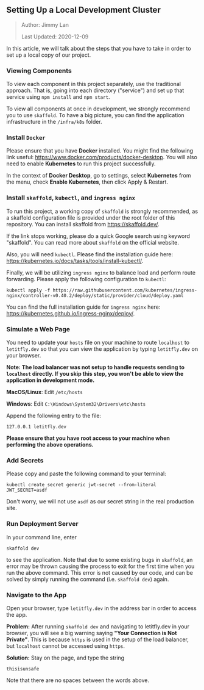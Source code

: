 ## Setting Up a Local Development Cluster

> Author: Jimmy Lan
>
> Last Updated: 2020-12-09

In this article, we will talk about the steps that you have to take in order
to set up a local copy of our project.

### Viewing Components

To view each component in this project separately, use the traditional
approach.
That is, going into each directory ("service") and set up that service
using `npm install` and `npm start`.

To view all components at once in development, we strongly recommend
you to use `skaffold`.
To have a big picture, you can find the application infrastructure in
the `/infra/k8s` folder.

### Install `Docker`

Please ensure that you have **Docker** installed.
You might find the following link useful: https://www.docker.com/products/docker-desktop.
You will also need to enable **Kubernetes** to run this project successfully.

In the context of **Docker Desktop**, go to settings, select **Kubernetes** from the menu,
check **Enable Kubernetes**, then click Apply & Restart.

### Install `skaffold`, `kubectl`, and `ingress nginx`

To run this project, a working copy of `skaffold` is strongly recommended, as a skaffold configuration file is provided under the root folder of this repository.
You can install skaffold from https://skaffold.dev/.

If the link stops working, please do a quick Google search
using keyword "skaffold".
You can read more about `skaffold` on the official website.

Also, you will need `kubectl`. Please find the installation guide here:
https://kubernetes.io/docs/tasks/tools/install-kubectl/.

Finally, we will be utilizing `ingress nginx` to balance load and perform
route forwarding. Please apply the following configuration to `kubectl`:

```
kubectl apply -f https://raw.githubusercontent.com/kubernetes/ingress-nginx/controller-v0.40.2/deploy/static/provider/cloud/deploy.yaml
```

You can find the full installation guide for `ingress nginx` here: https://kubernetes.github.io/ingress-nginx/deploy/.

### Simulate a Web Page

You need to update your `hosts` file on your machine to
route `localhost` to `letitfly.dev` so that you can view the application
by typing `letitfly.dev` on your browser.

**Note: The load balancer was not setup to handle requests sending to
`localhost` directly. If you skip this step, you won't be able to view
the application in development mode.**

**MacOS/Linux**: Edit `/etc/hosts`

**Windows**: Edit `C:\Windows\System32\Drivers\etc\hosts`

Append the following entry to the file:

```
127.0.0.1 letitfly.dev
```

**Please ensure that you have root access to your machine when performing
the above operations.**

### Add Secrets

Please copy and paste the following command to your terminal:

```
kubectl create secret generic jwt-secret --from-literal JWT_SECRET=asdf
```

Don't worry, we will not use `asdf` as our secret string in the real production site.

### Run Deployment Server

In your command line, enter

```
skaffold dev
```

to see the application. Note that due to some existing bugs in `skaffold`,
an error may be thrown causing the process to exit for the first time
when you run the above command.
This error is not caused by our code, and can be solved by simply running
the command (i.e. `skaffold dev`) again.

### Navigate to the App

Open your browser, type `letitfly.dev` in the address bar in order to access the app.

**Problem:** After running `skaffold dev` and navigating to letitfly.dev in your browser,
you will see a big warning saying **"Your Connection is Not Private"**.
This is because `https` is used in the setup of the load balancer, but `localhost`
cannot be accessed using `https`.

**Solution:** Stay on the page, and type the string

```
thisisunsafe
```

Note that there are no spaces between the words above.
